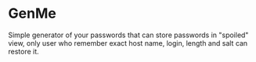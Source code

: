 # GenMe

Simple generator of your passwords that can store passwords in "spoiled" view, 
only user who remember exact host name, login, length and salt can restore it.

